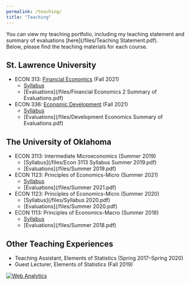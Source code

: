 ```yaml
---
permalink: /teaching/
title: "Teaching"
---
```



You can view my teaching portfolio, including my teaching statement and summary of evaluations [here](/files/Teaching Statement.pdf).  
Below, please find the teaching materials for each course.

## St. Lawrence University
- ECON 313: [Financial Economics](/teaching/financial/) (Fall 2021)
    - [Syllabus](/files/ECON313_1_Syllabus.pdf)
    - [Evaluations](/files/Financial Economics 2 Summary of Evaluations.pdf) 
- ECON 336: [Economic Development](/teaching/economic_development/) (Fall 2021)
    - [Syllabus](/files/ECON336_Syllabus.pdf) 
    - [Evaluations](/files/Development Economics Summary of Evaluations.pdf) 

## The University of Oklahoma  
- ECON 3113: Intermediate Microeconomics (Summer 2019)
    - [Syllabus](/files/Econ 3113 Syllabus Summer 2019.pdf) 
    - [Evaluations](/files/Summer 2019.pdf)
- ECON 1123: Principles of Economics-Micro (Summer 2021)
    - [Syllabus](/files/Syllabus__2021_OU.pdf) 
    - [Evaluations](/files/Summer 2021.pdf)
- ECON 1123: Principles of Economics-Micro (Summer 2020)
    - [Syllabus](/files/Syllabus 2020.pdf) 
    - [Evaluations](/files/Summer 2020.pdf)
- ECON 1113: Principles of Economics-Macro (Summer 2018)
    - [Syllabus](/files/Syllabus.pdf) 
    - [Evaluations](/files/Summer 2018.pdf)


## Other Teaching Experiences
- Teaching Assistant, Elements of Statistics (Spring 2017–Spring 2020)
- Guest Lecturer, Elements of Statistics  (Fall 2019)


<!-- Default Statcounter code for Job https://amirtayebi.github.io/ -->
<script type="text/javascript">
var sc_project=12683518; 
var sc_invisible=1; 
var sc_security="bc9b252d"; 
</script>
<script type="text/javascript"
src="https://www.statcounter.com/counter/counter.js" async></script>
<noscript><div class="statcounter"><a title="Web Analytics"
href="https://statcounter.com/" target="_blank"><img class="statcounter"
src="https://c.statcounter.com/12683518/0/bc9b252d/1/" alt="Web Analytics"
referrerPolicy="no-referrer-when-downgrade"></a></div></noscript>
<!-- End of Statcounter Code -->

